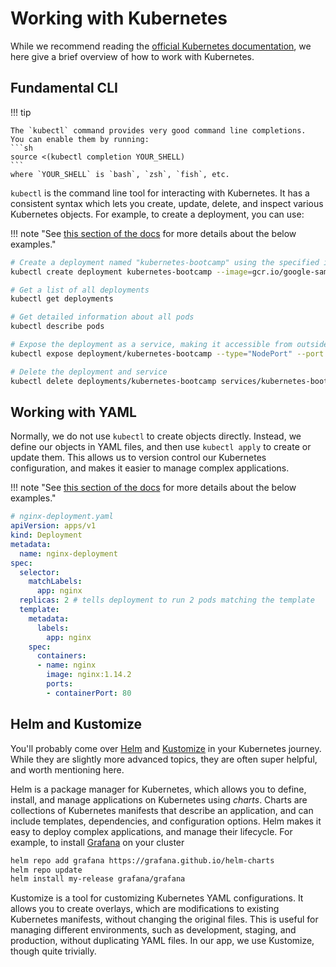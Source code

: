 # Working with Kubernetes

While we recommend reading the [official Kubernetes documentation](https://kubernetes.io/docs/tutorials/kubernetes-basics/), we here give a brief overview of how to work with Kubernetes.

## Fundamental CLI

!!! tip

    The `kubectl` command provides very good command line completions.
    You can enable them by running:
    ```sh
    source <(kubectl completion YOUR_SHELL)
    ```
    where `YOUR_SHELL` is `bash`, `zsh`, `fish`, etc.

`kubectl` is the command line tool for interacting with Kubernetes.
It has a consistent syntax which lets you create, update, delete, and inspect various Kubernetes objects.
For example, to create a deployment, you can use:

!!! note "See [this section of the docs](https://kubernetes.io/docs/tutorials/kubernetes-basics/) for more details about the below examples."

```sh
# Create a deployment named "kubernetes-bootcamp" using the specified image
kubectl create deployment kubernetes-bootcamp --image=gcr.io/google-samples/kubernetes-bootcamp:v1

# Get a list of all deployments
kubectl get deployments

# Get detailed information about all pods
kubectl describe pods

# Expose the deployment as a service, making it accessible from outside the cluster
kubectl expose deployment/kubernetes-bootcamp --type="NodePort" --port 8080

# Delete the deployment and service
kubectl delete deployments/kubernetes-bootcamp services/kubernetes-bootcamp
```

## Working with YAML


Normally, we do not use `kubectl` to create objects directly.
Instead, we define our objects in YAML files, and then use `kubectl apply` to create or update them.
This allows us to version control our Kubernetes configuration, and makes it easier to manage complex applications.

!!! note "See [this section of the docs](https://kubernetes.io/docs/tasks/run-application/run-stateless-application-deployment/) for more details about the below examples."

```yaml
# nginx-deployment.yaml
apiVersion: apps/v1
kind: Deployment
metadata:
  name: nginx-deployment
spec:
  selector:
    matchLabels:
      app: nginx
  replicas: 2 # tells deployment to run 2 pods matching the template
  template:
    metadata:
      labels:
        app: nginx
    spec:
      containers:
      - name: nginx
        image: nginx:1.14.2
        ports:
        - containerPort: 80
```

## Helm and Kustomize

You'll probably come over [Helm](https://helm.sh/) and [Kustomize](https://kustomize.io/) in your Kubernetes journey.
While they are slightly more advanced topics, they are often super helpful, and worth mentioning here.

Helm is a package manager for Kubernetes, which allows you to define, install, and manage applications on Kubernetes using _charts_.
Charts are collections of Kubernetes manifests that describe an application, and can include templates, dependencies, and configuration options.
Helm makes it easy to deploy complex applications, and manage their lifecycle.
For example, to install [Grafana](https://grafana.com/) on your cluster

```sh
helm repo add grafana https://grafana.github.io/helm-charts
helm repo update
helm install my-release grafana/grafana
```

Kustomize is a tool for customizing Kubernetes YAML configurations.
It allows you to create overlays, which are modifications to existing Kubernetes manifests, without changing the original files.
This is useful for managing different environments, such as development, staging, and production, without duplicating YAML files.
In our app, we use Kustomize, though quite trivially.
